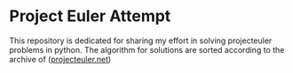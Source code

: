 # Project Euler Attempt

This repository is dedicated for sharing my effort in solving projecteuler problems in python. The algorithm for solutions are sorted according to the archive of ([projecteuler.net](https://projecteuler.net/archives))  
